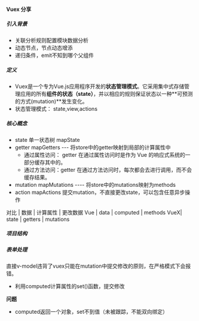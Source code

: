 #### Vuex 分享

##### 引入背景

* 关联分析规则配置模块数据分析
* 动态节点，节点动态增添
* 递归条件，emit不知到哪个父组件

##### 定义

* Vuex是一个专为Vue.js应用程序开发的**状态管理模式**。它采用集中式存储管理应用的所有**组件的状态（state）**，并以相应的规则保证状态以一种**可预测的方式(mutation)**发生变化。
* 状态管理模式： state,view,actions

##### 核心概念

* state 单一状态树  mapState
* getter  mapGetters  --- 将store中的getter映射到局部的计算属性中
  * 通过属性访问： getter 在通过属性访问时是作为 Vue 的响应式系统的一部分缓存其中的。
  * 通过方法访问：getter 在通过方法访问时，每次都会去进行调用，而不会缓存结果。
* mutation mapMutations  ---- 将store中的mutations映射为methods
* action mapActions  提交mutation，不直接更改state，可以包含任意异步操作

对比
    |  数据    |    计算属性   |    更改数据
Vue |  data    |    computed  |   methods
VueX|  state   |    getters   |   mutations

##### 项目结构


##### 表单处理

直接v-model违背了vuex只能在mutation中提交修改的原则，在严格模式下会报错。

* 利用computed计算属性的set()函数，提交修改

**问题**

* computed返回一个对象，set不到值（未被跟踪，不能双向绑定）
